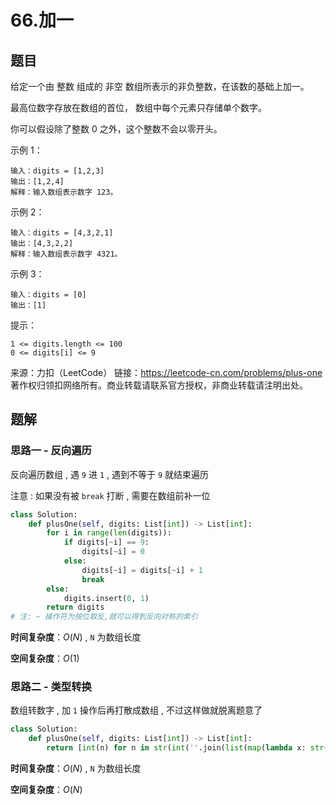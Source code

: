 # 66.加一




<extoc></extoc>

## 题目

给定一个由 整数 组成的 非空 数组所表示的非负整数，在该数的基础上加一。

最高位数字存放在数组的首位， 数组中每个元素只存储单个数字。

你可以假设除了整数 0 之外，这个整数不会以零开头。

示例 1：
```
输入：digits = [1,2,3]
输出：[1,2,4]
解释：输入数组表示数字 123。
```
示例 2：
```
输入：digits = [4,3,2,1]
输出：[4,3,2,2]
解释：输入数组表示数字 4321。
```
示例 3：
```
输入：digits = [0]
输出：[1]
```

提示：
```
1 <= digits.length <= 100
0 <= digits[i] <= 9
```

来源：力扣（LeetCode）
链接：https://leetcode-cn.com/problems/plus-one
著作权归领扣网络所有。商业转载请联系官方授权，非商业转载请注明出处。

## 题解

### 思路一 - 反向遍历

反向遍历数组 , 遇 `9` 进 `1` , 遇到不等于 `9` 就结束遍历

注意 : 如果没有被 `break` 打断 , 需要在数组前补一位

```python
class Solution:
    def plusOne(self, digits: List[int]) -> List[int]:
        for i in range(len(digits)):
            if digits[~i] == 9:
                digits[~i] = 0
            else:
                digits[~i] = digits[~i] + 1
                break
        else:
            digits.insert(0, 1)
        return digits
# 注: ~ 操作符为按位取反,就可以得到反向对称的索引
```

**时间复杂度**：$O(N)$ , `N` 为数组长度

**空间复杂度**：$O(1)$

### 思路二 - 类型转换

数组转数字 , 加 `1` 操作后再打散成数组 , 不过这样做就脱离题意了

```python
class Solution:
    def plusOne(self, digits: List[int]) -> List[int]:
        return [int(n) for n in str(int(''.join(list(map(lambda x: str(x), digits)))) + 1)]
```

**时间复杂度**：$O(N)$ , `N` 为数组长度

**空间复杂度**：$O(N)$ 



